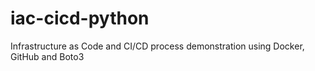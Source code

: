 # iac-cicd-python
Infrastructure as Code and CI/CD process demonstration using Docker, GitHub and Boto3

